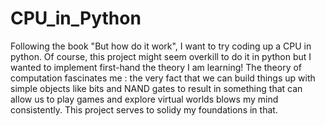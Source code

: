 # CPU_in_Python
Following the book "But how do it work", I want to try coding up a CPU in python.
Of course, this project might seem overkill to do it in python but I wanted to implement first-hand the theory I am learning!
The theory of computation fascinates me : the very fact that we can build things up with simple objects like bits and NAND gates to result in something that can allow us to 
play games and explore virtual worlds blows my mind consistently. This project serves to solidy my foundations in that.
